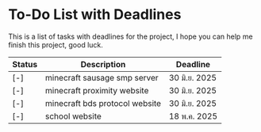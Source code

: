 # To-Do List with Deadlines

This is a list of tasks with deadlines for the project, I hope you can help me finish this project, good luck.

| Status | Description            | Deadline      |
| ----- | ----------------------- | ------------ |
| [-]    | minecraft sausage smp server  | 30 มิ.ย.  2025 |
| [-]   | minecraft proximity website | 30 มิ.ย. 2025 |
| [-]   | minecraft bds protocol website | 30 มิ.ย. 2025 |
| [-]   | school website | 18 พ.ค. 2025 |
